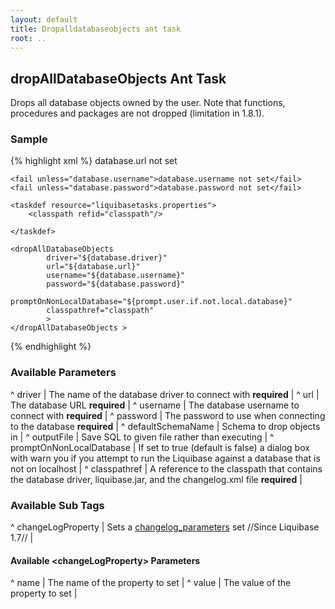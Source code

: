 ```yaml
---
layout: default
title: Dropalldatabaseobjects ant task
root: ..
---
```


## dropAllDatabaseObjects Ant Task ##

Drops all database objects owned by the user. Note that functions, procedures and packages are not dropped (limitation in 1.8.1). 

### Sample ###

{% highlight xml %}
<target name="dropAll" depends="prepare">
    <fail unless="database.url">database.url not set</fail>

    <fail unless="database.username">database.username not set</fail>
    <fail unless="database.password">database.password not set</fail>

    <taskdef resource="liquibasetasks.properties">
        <classpath refid="classpath"/>

    </taskdef>

    <dropAllDatabaseObjects 
            driver="${database.driver}"
            url="${database.url}"
            username="${database.username}"
            password="${database.password}"
            promptOnNonLocalDatabase="${prompt.user.if.not.local.database}"
            classpathref="classpath"
            >
    </dropAllDatabaseObjects >
</target>
{% endhighlight %}


### Available Parameters ###

^ driver  | The name of the database driver to connect with **required**  |
^ url  | The database URL **required**  |
^ username  | The database username to connect with **required**  |
^ password  | The password to use when connecting to the database **required**  |
^ defaultSchemaName  | Schema to drop objects in  |
^ outputFile  | Save SQL to given file rather than executing  |
^ promptOnNonLocalDatabase  | If set to true (default is false) a dialog box with warn you if you attempt to run the Liquibase against a database that is not on localhost  |
^ classpathref  | A reference to the classpath that contains the database driver, liquibase.jar, and the changelog.xml file **required**  |

### Available Sub Tags ###
^ changeLogProperty  | Sets a [changelog_parameters](changelog_parameters.html) set //Since Liquibase 1.7// |

#### Available &lt;changeLogProperty&gt; Parameters ####
^ name  | The name of the property to set  | 
^ value  | The value of the property to set  | 
